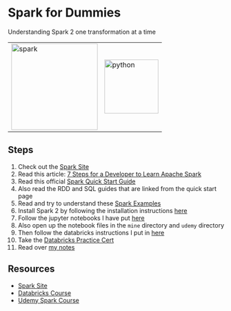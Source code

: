 # Spark for Dummies
Understanding Spark 2 one transformation at a time

<table>
    <tr>
        <td>
            <img src="https://spark.apache.org/images/spark-logo-trademark.png" alt="spark" width="200">
        </td>
        <td>
            <img src="https://www.python.org/static/opengraph-icon-200x200.png" alt="python" width="125">
        </td>
    </tr>
</table>

## Steps

1. Check out the [Spark Site](https://spark.apache.org/)
2. Read this article: [7 Steps for a Developer to Learn Apache Spark](https://pages.databricks.com/rs/094-YMS-629/images/7-steps-for-a-developer-to-learn-apache-spark.pdf?mkt_tok=eyJpIjoiTlRZM05EYzNOakF6WmpaayIsInQiOiJOXC9lQTdEdVhmQllRQ2pJREJMdEZuVFFBXC9COXdjSnUyd1k2aTRKUkZIeUFsUHpHXC9tRitBQzZybmdXRm95U1dpWm80aEFmK2FaQ3ByRzVvUTZPY1RQTkk4WUtRdUszVHlKaE5ZUW5kWlBvaUVwUmtiZTk5NE53Nk03Q1wvemJWbzUifQ%3D%3D)
3. Read this official [Spark Quick Start Guide](https://spark.apache.org/docs/latest/quick-start.html)
4. Also read the RDD and SQL guides that are linked from the quick start page
5. Read and try to understand these [Spark Examples](https://spark.apache.org/examples.html)
6. Install Spark 2 by following the installation instructions [here](./Install.md)
7. Follow the jupyter notebooks I have put [here](./projects)
8. Also open up the notebook files in the `mine` directory and `udemy` directory
9. Then follow the databricks instructions I put in [here](./projects/databricks)
10. Take the [Databricks Practice Cert](https://databricks-prod-cloudfront.cloud.databricks.com/public/793177bc53e528530b06c78a4fa0e086/0/6221173/100020/latest.html)
11. Read over [my notes](./Everything.md)

## Resources
* [Spark Site](https://spark.apache.org/)
* [Databricks Course](https://databricks.com/training/instructor-led-training/courses/apache-spark-overview)
* [Udemy Spark Course](https://www.udemy.com/course/spark-and-python-for-big-data-with-pyspark)
